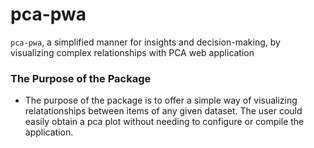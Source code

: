 # pca-pwa
`pca-pwa`, a simplified manner for insights and decision-making, by visualizing complex relationships with PCA web application

### The Purpose of the Package
- The purpose of the package is to offer a simple way of visualizing relatationships between items of any given dataset. 
The user could easily obtain a pca plot without needing to configure or compile the application.

